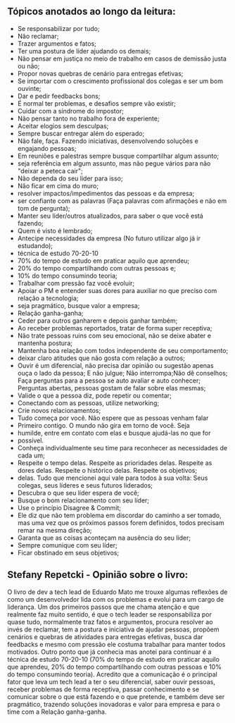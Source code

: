 ## Tópicos anotados ao longo da leitura:

- Se responsabilizar por tudo;
- Não reclamar;
- Trazer argumentos e fatos;
- Ter uma postura de líder ajudando os demais;
- Não pensar em justiça no meio de trabalho em casos de demissão justa ou não;
- Propor novas quebras de cenário para entregas efetivas;
- Se importar com o crescimento profissional dos colegas e ser um bom ouvinte;
- Dar e pedir feedbacks bons;
- É normal ter problemas, e desafios sempre vão existir;
- Cuidar com a síndrome do impostor;
- Não pensar tanto no trabalho fora de experiente;
- Aceitar elogios sem desculpas;
- Sempre buscar entregar além do esperado;
- Não fale, faça. Fazendo iniciativas, desenvolvendo soluções e engajando pessoas;
- Em reuniões e palestras sempre busque compartilhar algum assunto;
- seja referência em algum assunto, mas não pegue vários para não "deixar a peteca cair";
- Não dependa do seu líder para isso;
- Não ficar em cima do muro;
- resolver impactos/impedimentos das pessoas e da empresa;
- ser confiante com as palavras (Faça palavras com afirmações e não em tom de pergunta);
- Manter seu líder/outros atualizados, para saber o que você está fazendo;
- Quem é visto é lembrado;
- Antecipe necessidades da empresa (No futuro utilizar algo já ir estudando);
- técnica de estudo 70-20-10
- 70% do tempo de estudo em praticar aquilo que aprendeu;
- 20% do tempo compartilhando com outras pessoas e;
- 10% do tempo consumindo teoria;
- Trabalhar com pressão faz você evoluir;
- Apoiar o PM e entender suas dores para auxiliar no que preciso com relação a tecnologia;
- seja pragmático, busque valor a empresa;
- Relação ganha-ganha;
- Ceder para outros ganharem e depois ganhar também;
- Ao receber problemas reportados, tratar de forma super receptiva;
- Não trate pessoas ruins com seu emocional, não se deixe abater e mantenha postura;
- Mantenha boa relação com todos independente de seu comportamento;
- deixar claro atitudes que não gosta com relação a outros;
- Ouvir é um diferencial, não precisa dar opinião ou sugestão apenas ouça o lado da pessoa; E não julgue; Não interrompa;Não dê conselhos; Faça perguntas para a pessoa se auto avaliar e auto conhecer; Perguntas abertas, pessoas gostam de falar sobre elas mesmas;
- Valide o que a pessoa diz, pode repetir ou comentar;
- Conectando com as pessoas, utilize networking;
- Crie novos relacionamentos;
- Tudo começa por você. Não espere que as pessoas venham falar
- Primeiro contigo. O mundo não gira em torno de você. Seja
- humilde, entre em contato com elas e busque ajudá-las no que for
- possível.
- Conheça individualmente seu time para reconhecer as necessidades de cada um;
- Respeite o tempo delas. Respeite as prioridades delas. Respeite as dores delas. Respeite o histórico delas. Respeite os objetivos;
- delas. Tudo que mencionei aqui vale para todos à sua volta: Seus colegas, seus líderes e seus futuros liderados;
- Descubra o que seu líder espera de você;
- Busque o bom relacionamento com seu líder;
- Use o princípio Disagree & Commit;
- Ele diz que não tem problema em discordar do caminho a ser tomado, mas uma vez que os próximos passos forem definidos, todos precisam remar na mesma direção;
- Garanta que as coisas aconteçam na ausência do seu líder;
- Sempre comunique com seu líder;
- Ficar obstinado em seus objetivos;

## Stefany Repetcki - Opinião sobre o livro:

O livro de dev a tech lead de Eduardo Mato me trouxe algumas reflexões de como um desenvolvedor lida com os problemas e evolui para um cargo de liderança. Um dos primeiros passos que me chama atenção e que realmente faz muito sentido, é que o tech leader se responsabiliza por quase tudo, normalmente traz fatos e argumentos, procura resolver ao invés de reclamar, tem a postura e iniciativa de ajudar pessoas, propõem cenários e quebras de atividades para entregas efetivas, busca dar feedbacks e mesmo com pressão ele costuma trabalhar para manter todos motivados. Outro ponto que já conhecia mas anotei para continuar é a técnica de estudo 70-20-10 (70% do tempo de estudo em praticar aquilo que aprendeu, 20% do tempo compartilhando com outras pessoas e 10% do tempo consumindo teoria). Acredito que a comunicação é o principal fator que leva um tech lead a ter o seu diferencial, saber ouvir pessoas, receber problemas de forma receptiva, passar conhecimento e se comunicar sobre o que está fazendo e o que pretende, e também deve ser pragmático, trazendo soluções inovadoras e valor para empresa e para o time com a Relação ganha-ganha.
